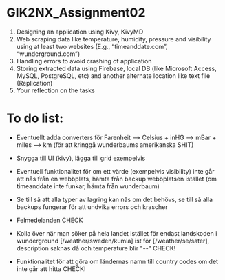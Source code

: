 # GIK2NX_Assignment02

1. Designing an application using Kivy, KivyMD
2. Web scraping data like temperature, humidity, pressure and visibility using at least two websites (E.g., “timeanddate.com”, “wunderground.com”)
3. Handling errors to avoid crashing of application
4. Storing extracted data using Firebase, local DB (like Microsoft Access, MySQL, PostgreSQL, etc) and another alternate location like text file (Replication)
5. Your reflection on the tasks

# To do list:
- Eventuellt adda converters för Farenheit --> Celsius + inHG --> mBar + miles --> km (för att kringgå wunderbaums amerikanska SHIT)
- Snygga till UI (kivy), lägga till grid exempelvis
- Eventuell funktionalitet för om ett värde (exempelvis visibility) inte går att nås från en webbplats, hämta från backup webbplatsen istället (om timeanddate inte funkar, hämta från wunderbaum)

- Se till så att alla typer av lagring kan nås om det behövs, se till så alla backups fungerar för att undvika errors och krascher
- Felmedelanden CHECK
- Kolla över när man söker på hela landet istället för endast landskoden i wunderground [/weather/sweden/kumla] ist för [/weather/se/sater], description saknas då och temperature blir "--" CHECK! 
- Funktionalitet för att göra om ländernas namn till country codes om det inte går att hitta CHECK!